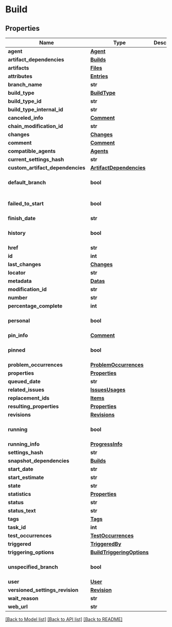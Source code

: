 # Build

## Properties
Name | Type | Description | Notes
------------ | ------------- | ------------- | -------------
**agent** | [**Agent**](Agent.md) |  | [optional] 
**artifact_dependencies** | [**Builds**](Builds.md) |  | [optional] 
**artifacts** | [**Files**](Files.md) |  | [optional] 
**attributes** | [**Entries**](Entries.md) |  | [optional] 
**branch_name** | **str** |  | [optional] 
**build_type** | [**BuildType**](BuildType.md) |  | [optional] 
**build_type_id** | **str** |  | [optional] 
**build_type_internal_id** | **str** |  | [optional] 
**canceled_info** | [**Comment**](Comment.md) |  | [optional] 
**chain_modification_id** | **str** |  | [optional] 
**changes** | [**Changes**](Changes.md) |  | [optional] 
**comment** | [**Comment**](Comment.md) |  | [optional] 
**compatible_agents** | [**Agents**](Agents.md) |  | [optional] 
**current_settings_hash** | **str** |  | [optional] 
**custom_artifact_dependencies** | [**ArtifactDependencies**](ArtifactDependencies.md) |  | [optional] 
**default_branch** | **bool** |  | [optional] [default to False]
**failed_to_start** | **bool** |  | [optional] [default to False]
**finish_date** | **str** |  | [optional] 
**history** | **bool** |  | [optional] [default to False]
**href** | **str** |  | [optional] 
**id** | **int** |  | [optional] 
**last_changes** | [**Changes**](Changes.md) |  | [optional] 
**locator** | **str** |  | [optional] 
**metadata** | [**Datas**](Datas.md) |  | [optional] 
**modification_id** | **str** |  | [optional] 
**number** | **str** |  | [optional] 
**percentage_complete** | **int** |  | [optional] 
**personal** | **bool** |  | [optional] [default to False]
**pin_info** | [**Comment**](Comment.md) |  | [optional] 
**pinned** | **bool** |  | [optional] [default to False]
**problem_occurrences** | [**ProblemOccurrences**](ProblemOccurrences.md) |  | [optional] 
**properties** | [**Properties**](Properties.md) |  | [optional] 
**queued_date** | **str** |  | [optional] 
**related_issues** | [**IssuesUsages**](IssuesUsages.md) |  | [optional] 
**replacement_ids** | [**Items**](Items.md) |  | [optional] 
**resulting_properties** | [**Properties**](Properties.md) |  | [optional] 
**revisions** | [**Revisions**](Revisions.md) |  | [optional] 
**running** | **bool** |  | [optional] [default to False]
**running_info** | [**ProgressInfo**](ProgressInfo.md) |  | [optional] 
**settings_hash** | **str** |  | [optional] 
**snapshot_dependencies** | [**Builds**](Builds.md) |  | [optional] 
**start_date** | **str** |  | [optional] 
**start_estimate** | **str** |  | [optional] 
**state** | **str** |  | [optional] 
**statistics** | [**Properties**](Properties.md) |  | [optional] 
**status** | **str** |  | [optional] 
**status_text** | **str** |  | [optional] 
**tags** | [**Tags**](Tags.md) |  | [optional] 
**task_id** | **int** |  | [optional] 
**test_occurrences** | [**TestOccurrences**](TestOccurrences.md) |  | [optional] 
**triggered** | [**TriggeredBy**](TriggeredBy.md) |  | [optional] 
**triggering_options** | [**BuildTriggeringOptions**](BuildTriggeringOptions.md) |  | [optional] 
**unspecified_branch** | **bool** |  | [optional] [default to False]
**user** | [**User**](User.md) |  | [optional] 
**versioned_settings_revision** | [**Revision**](Revision.md) |  | [optional] 
**wait_reason** | **str** |  | [optional] 
**web_url** | **str** |  | [optional] 

[[Back to Model list]](../README.md#documentation-for-models) [[Back to API list]](../README.md#documentation-for-api-endpoints) [[Back to README]](../README.md)


